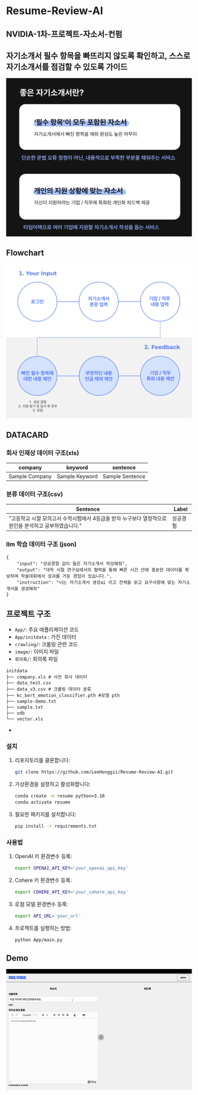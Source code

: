 # Resume-Review-AI
## NVIDIA-1차-프로젝트-자소서-컨펌
## 자기소개서 필수 항목을 빠뜨리지 않도록 확인하고, 스스로 자기소개서를 점검할 수 있도록 가이드

![LA](/image/LA.png "LA")

## Flowchart
![Flowchart](/image/flowchart.png "flowchart")


## DATACARD
### 회사 인재상 데이터 구조(xls)
| company   | keyword  | sentence |
|-----------|----------|----------|
| Sample Company | Sample Keyword | Sample Sentence |

### 분류 데이터 구조(csv)
| Sentence | Label |
|----------|-------|
| "고등학교 시절 모의고사 수학시험에서 4등급을 받자 누구보다 열정적으로 원인을 분석하고 공부하였습니다." | 성공경험 |

### llm 학습 데이터 구조 (json)
```
{
    "input": "성공경험 값이 들은 자기소개서 작성해줘",
    "output": "대학 시절 연구실에서의 협력을 통해 빠른 시간 안에 충분한 데이터를 확보하여 학술대회에서 성과를 거둔 경험이 있습니다.",
    "instruction": "너는 자기소개서 생성ai 이고 전체을 읽고 요구사항에 맞는 자기소개서을 생성해줘"
}
```



## 프로젝트 구조
- `App/`: 주요 애플리케이션 코드
- `App/initdata` : 가진 데이터 
- `crawling/`: 크롤링 관련 코드
- `image/`: 이미지 파일
- `회의록/`: 회의록 파일
  
```
initdata
├── company.xls # 사전 회사 데이터
├── data_test.csv
├── data_v3.csv # 크롤링 데이터 분류
├── kc_bert_emotion_classifier.pth #모델 pth
├── sample-demo.txt
├── sample.txt
├── vdb 
└── vector.xls 
```

- 
### 설치

1. 리포지토리를 클론합니다:
   ```sh
   git clone https://github.com/LeeHonggii/Resume-Review-AI.git
   ```
2. 가상환경을 설정하고 활성화합니다:
   ```sh
   conda create -n resume python=3.10 
   conda activate resume
   ```
3. 필요한 패키지를 설치합니다:
   ```sh
   pip install -r requirements.txt
   ```
### 사용법

1. OpenAI 키 환경변수 등록:
   ```sh
   export OPENAI_API_KEY='your_openai_api_key'
   ```

2. Cohere 키 환경변수 등록:
   ```sh
   export COHERE_API_KEY='your_cohere_api_key'
   ```

3. 로컬 모델 환경변수 등록:
   ```sh
   export API_URL='your_url'
   ```

4. 프로젝트를 실행하는 방법:
   ```sh
   python App/main.py
   ```

## Demo

![Demo](/image/example.gif "Demo")
